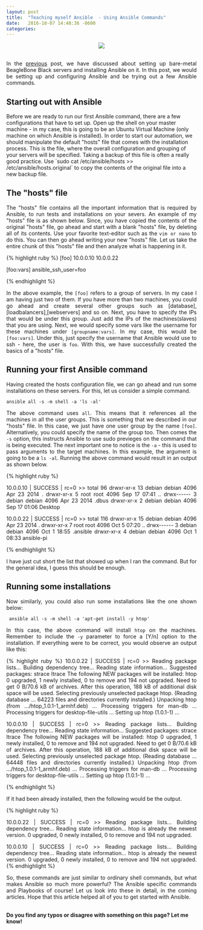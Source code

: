 ```yaml
---
layout: post
title:  "Teaching myself Ansible  - Using Ansible Commands"
date:   2016-10-07 14:48:36 -0600
categories:
---
```

<style>
p {
  text-align: justify
}</style>
<div style="text-align:center"><img src ="https://codereviewvideos.com/blog/wp-content/uploads/2015/06/ansible-tutorial.gif"/></div><br>

In the [previous] post, we have discussed about setting up bare-metal BeagleBone Black servers and installing Ansible on it. In this post, we would be setting up and configuring Ansible and be trying out a few Ansible commands.

<h2> Starting out with Ansible </h2>
Before we are ready to run our first Ansible command, there are a few configurations that  have to set up. Open up the shell on your master machine - in my case, this is going to be an Ubuntu Virtual Machine (only machine on which Ansible is installed). In order to start our automation, we should manipulate the default "hosts" file that comes with  the installation process. This is the file, where the overall configuration and grouping of your servers will be specified. Taking a backup of this file is often a really good practice. Use `sudo cat /etc/ansible/hosts >> /etc/ansible/hosts.original` to copy the contents of the original file into a new backup file.

<h2> The "hosts" file </h2>

The "hosts" file contains all the important information that is required by Ansible, to run tests and installations on your severs. An example of my  "hosts" file is as shown below. Since, you have copied the contents of the original "hosts" file, go ahead and start with a blank "hosts" file,  by deleting all of its contents. Use your favorite text-editor such as the `vim or nano` to do this. You can then go ahead writing your new "hosts" file. Let us take the entire chunk of this "hosts" file and then analyze what is happening in it.

{% highlight ruby %}
[foo]
10.0.0.10
10.0.0.22

[foo:vars]
ansible_ssh_user=foo

{% endhighlight %}

In the above example, the `[foo]` refers to a group of servers. In my case I am having just two of them. If you have more than two machines, you could go ahead and create several other groups such as [database], [loadbalancers],[webservers] and so on. Next, you have to specify the IPs that would be under this group. Just add the IPs of the machines(slaves) that you are using. Next, we would specify some vars like the username for these machines under `[groupname:vars]`. In my case, this would be `[foo:vars]`. Under this, just specify the username that Ansible would use to ssh - here, the user is  `foo`. With this, we have successfully created the  basics of a "hosts" file.

<h2> Running your first Ansible command </h2>

Having created the hosts configuration file, we can go ahead and run some installations on these servers. For this, let us consider a simple command.<br>

`ansible all -s -m shell -a 'ls -al'`

The above command uses `all`. This means that it references all the machines in all the user groups. This is something that we described in our "hosts" file. In this case, we just have one user group by the name `[foo]`. Alternatively, you could specify the name of the group too. Then comes the `-s` option, this instructs Ansible to use sudo previeges on the command that is being executed. The next important one to notice is the `-a` - this is used to pass arguments to the target machines. In this example, the argument is going to be a `ls -al`. Running the above command would result in an output as shown below.


{% highlight ruby %}


10.0.0.10 | SUCCESS | rc=0 >>
total 96
drwxr-xr-x 13 debian debian 4096 Apr 23  2014 .
drwxr-xr-x  5 root   root   4096 Sep 17 07:41 ..
drwx------  3 debian debian 4096 Apr 23  2014 .dbus
drwxr-xr-x  2 debian debian 4096 Sep 17 01:06 Desktop


10.0.0.22 | SUCCESS | rc=0 >>
total 116
drwxr-xr-x 15 debian debian 4096 Apr 23  2014 .
drwxr-xr-x  7 root   root   4096 Oct  5 07:20 ..
drwx------  3 debian debian 4096 Oct  1 18:55 .ansible
drwxr-xr-x  4 debian debian 4096 Oct  1 08:33 ansible-pi


{% endhighlight %}


I have just cut short the list that showed up when I ran the command. But for the general idea, I guess this should be enough.


<h2> Running some installations </h2>

Now similarly, you could also run some installations like the one shown below:

` ansible all -s -m shell -a 'apt-get install -y htop'` <br>

In this case, the above command will install `htop` on the machines. Remember to include the `-y` parameter to force a [Y/n] option to the installation. If everything were to be correct, you would observe an output like this:<br>

{% highlight ruby %}
10.0.0.22 | SUCCESS | rc=0 >>
Reading package lists...
Building dependency tree...
Reading state information...
Suggested packages:
  strace ltrace
The following NEW packages will be installed:
  htop
0 upgraded, 1 newly installed, 0 to remove and 194 not upgraded.
Need to get 0 B/70.6 kB of archives.
After this operation, 188 kB of additional disk space will be used.
Selecting previously unselected package htop.
(Reading database ... 64223 files and directories currently installed.)
Unpacking htop (from .../htop_1.0.1-1_armhf.deb) ...
Processing triggers for man-db ...
Processing triggers for desktop-file-utils ...
Setting up htop (1.0.1-1) ...

10.0.0.10 | SUCCESS | rc=0 >>
Reading package lists...
Building dependency tree...
Reading state information...
Suggested packages:
  strace ltrace
The following NEW packages will be installed:
  htop
0 upgraded, 1 newly installed, 0 to remove and 194 not upgraded.
Need to get 0 B/70.6 kB of archives.
After this operation, 188 kB of additional disk space will be used.
Selecting previously unselected package htop.
(Reading database ... 64448 files and directories currently installed.)
Unpacking htop (from .../htop_1.0.1-1_armhf.deb) ...
Processing triggers for man-db ...
Processing triggers for desktop-file-utils ...
Setting up htop (1.0.1-1) ...


{% endhighlight %}

If it had been already installed, then the following would be the output.

{% highlight ruby %}

10.0.0.22 | SUCCESS | rc=0 >>
Reading package lists...
Building dependency tree...
Reading state information...
htop is already the newest version.
0 upgraded, 0 newly installed, 0 to remove and 194 not upgraded.

10.0.0.10 | SUCCESS | rc=0 >>
Reading package lists...
Building dependency tree...
Reading state information...
htop is already the newest version.
0 upgraded, 0 newly installed, 0 to remove and 194 not upgraded.
{% endhighlight %}


So, these commands are just similar to ordinary shell commands, but what makes Ansible so much more powerful? The Ansible specific commands and Playbooks of course! Let us look into these in detail, in the coming articles. Hope that this article helped all of you to get started with Ansible.


<br>
<b>Do you find any typos or disagree with something on this page? Let me know!</b>


[previous]: http://www.bharatnc.com/2016/09/28/Teaching-myself-Ansible-the-Setup.html

